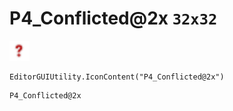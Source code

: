 # P4_Conflicted@2x `32x32`
<img src="/img/P4_Conflicted.png" width=32 height=32>

``` CSharp
EditorGUIUtility.IconContent("P4_Conflicted@2x")
```
```
P4_Conflicted@2x
```

